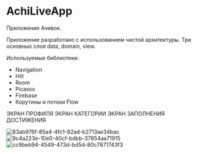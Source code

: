 # AchiLiveApp
Приложение Ачивок.

Приложение разработано с использованием чистой архитектуры. Три основных слоя data, domain, view.

Используемые библиотеки: 
- Navigation
- Hilt
- Room
- Picasso
- Firebase
- Корутины и потоки Flow

ЭКРАН ПРОФИЛЯ  ЭКРАН КАТЕГОРИИ   ЭКРАН ЗАПОЛНЕНИЯ ДОСТИЖЕНИЯ

![83ab976f-85a4-4fc1-82ad-b2713ae34bac](https://github.com/returnNnull/AchiLiveApp/assets/46092760/3e0d6f50-fdfd-43e8-8aa6-5a876aa10646) ![9c4a223e-10e0-40cf-bdbb-37854aa71915](https://github.com/returnNnull/AchiLiveApp/assets/46092760/2bdad5ae-4a25-42e4-a25b-cdd8c85cc0e4) ![cc9beb94-4549-473d-bd5d-80c7871743f3](https://github.com/returnNnull/AchiLiveApp/assets/46092760/2a1b4cfe-7206-4c45-aa22-9ebfa8280da7)
